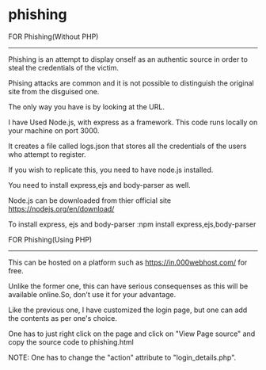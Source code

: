 # phishing
FOR Phishing(Without PHP)
__________________________
Phishing is an attempt to display onself as an authentic source in order to steal the credentials of the victim.

Phising attacks are common and it is not possible to distinguish the original site from the disguised one.

The only way you have is by looking at the URL.

I have Used Node.js, with express as a framework.
This code runs locally on your machine on port 3000.

It creates a file called logs.json that stores all the credentials of the users who attempt to register.

If you wish to replicate this, you need to have node.js installed.

You need to install express,ejs and body-parser as well.

Node.js can be downloaded from thier official site https://nodejs.org/en/download/

To install express, ejs and body-parser :npm install express,ejs,body-parser

FOR Phishing(Using PHP)
________________________
This can be hosted on a platform such as https://in.000webhost.com/ for free.

Unlike the former one, this can have serious consequenses as this will be available online.So, don't use it for your advantage.

Like the previous one, I have customized the login page, but one can add the contents as per one's choice.

One has to just right click on the page and click on "View Page source" and copy the source code to phishing.html

NOTE: One has to change the "action" attribute to "login_details.php".
